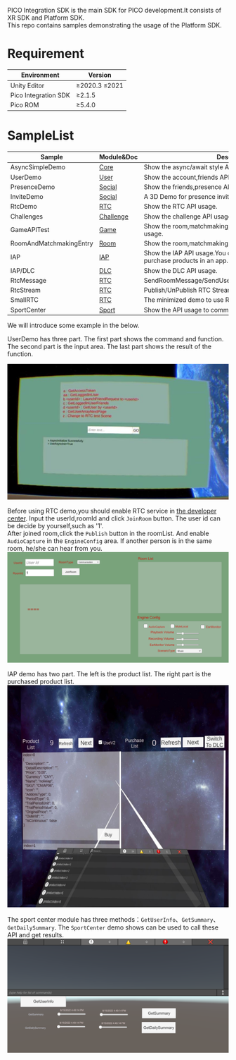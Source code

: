 PICO Integration SDK is the main SDK for PICO development.It consists of XR SDK and Platform SDK.   
This repo contains samples demonstrating the usage of the Platform SDK.

# Requirement

| Environment          | Version             |
|----------------------|---------------------|
| Unity Editor         | &ge;2020.3 &le;2021 |
| Pico Integration SDK | &ge;2.1.5           |
| Pico ROM             | &ge;5.4.0           |

# SampleList

| Sample                  | Module&Doc                                                                                                        | Description                                                                       |
|-------------------------|-------------------------------------------------------------------------------------------------------------------|-----------------------------------------------------------------------------------|
| AsyncSimpleDemo         | [Core](https://developer-global.pico-interactive.com/document/unity/instructions-on-using-platform-service-apis/) | Show the async/await style API usage.                                             |
| UserDemo                | [User](https://developer-global.pico-interactive.com/document/unity/accounts-and-friends/)                        | Show the account,friends API usage.                                               |
| PresenceDemo            | [Social](https://developer-global.pico-interactive.com/document/unity/interaction/)                               | Show the friends,presence API usage.                                              |
| InviteDemo              | [Social](https://developer-global.pico-interactive.com/document/unity/interaction/)                               | A 3D Demo for presence inviting API usage.                                        |
| RtcDemo                 | [RTC](https://developer-global.pico-interactive.com/document/unity/rtc/)                                          | Show the RTC API usage.                                                           |
| Challenges              | [Challenge](https://developer-global.pico-interactive.com/document/unity/challenges/)                             | Show the challenge API usage.                                                     |
| GameAPITest             | [Game](https://developer-cn.pico-interactive.com/document/unity/leaderboard/)                                     | Show the room,matchmaking,achievement,leaderboard API usage.                      |
| RoomAndMatchmakingEntry | [Room](https://developer-global.pico-interactive.com/document/unity/matchmaking/)                                 | Show the room,matchmaking API usage.                                              |
| IAP                     | [IAP](https://developer-global.pico-interactive.com/document/unity/in-app-purchase/)                              | Show the IAP API usage.You can view the products and purchase products in an app. |
| IAP/DLC                 | [DLC](https://developer-global.pico-interactive.com/document/unity/downloadable-content/)                         | Show the DLC API usage.                                                           |
| RtcMessage              | [RTC](https://developer-global.pico-interactive.com/document/unity/rtc/)                                          | SendRoomMessage/SendUserMessage/SendStreamSyncInfo.                               |
| RtcStream               | [RTC](https://developer-global.pico-interactive.com/document/unity/rtc/)                                          | Publish/UnPublish RTC Stream.                                                     |
| SmallRTC                | [RTC](https://developer-global.pico-interactive.com/document/unity/rtc/)                                          | The minimized demo to use RTC.                                                    |
| SportCenter             | [Sport](https://developer-global.pico-interactive.com/document/unity/exercise-data-authorization/)                | Show the API usage to communicate with the SportCenter.                           |

We will introduce some example in the below.  

UserDemo has three part. The first part shows the command and function. The second part is the input area. The last part shows the result of the function. 

![](./doc/userDemo.jpg)

Before using RTC demo,you should enable RTC service in [the developer center](https://developer-cn.pico-interactive.com/console). Input the userId,roomId and click `JoinRoom` button. The user id can be decide by yourself,such as '1'.   
After joined room,click the `Publish` button in the roomList. And enable `AudioCapture` in the `EngineConfig` area. If another person is in the same room, he/she can hear from you.  
![](./doc/RTC.png)

IAP demo has two part. The left is the product list. The right part is the purchased product list. 
![](./doc/iap.png)

The sport center module has three methods：`GetUserInfo`、`GetSummary`、`GetDailySummary`. The `SportCenter` demo shows can be used to call these API and get results.
![](./doc/sportCenter.png)
